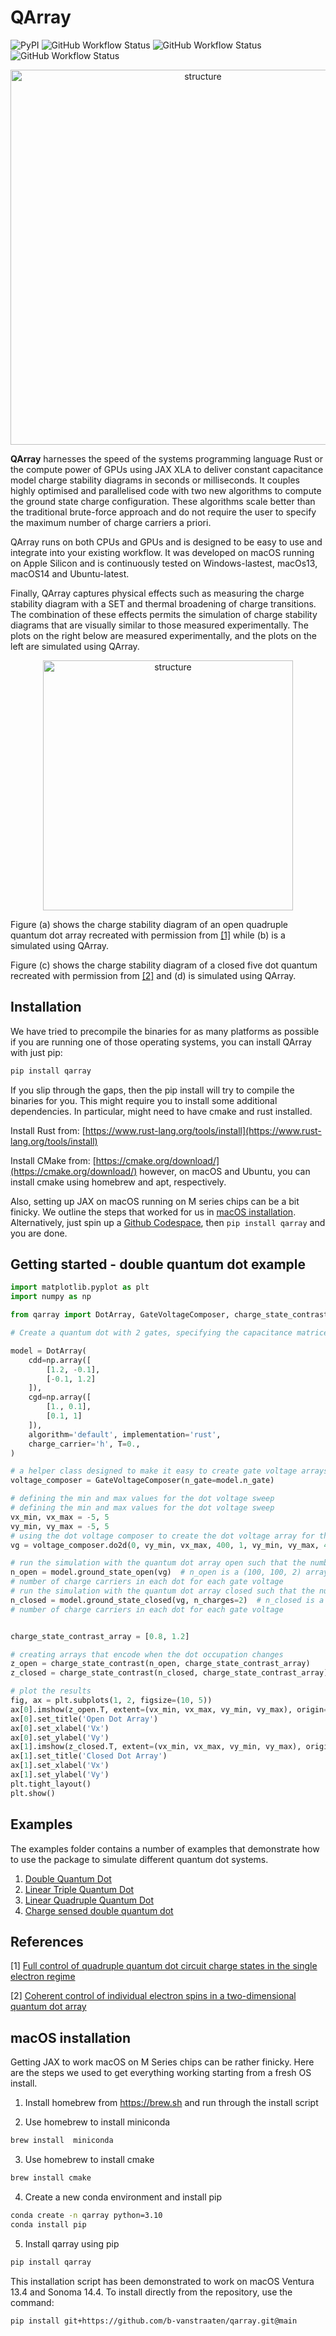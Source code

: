 # QArray

![PyPI](https://img.shields.io/pypi/v/qarray)
![GitHub Workflow Status](https://github.com/b-vanstraaten/qarray/actions/workflows/windows_tests.yaml//badge.svg)
![GitHub Workflow Status](https://github.com/b-vanstraaten/qarray/actions/workflows/macos_tests.yaml//badge.svg)
![GitHub Workflow Status](https://github.com/b-vanstraaten/qarray/actions/workflows/linux_tests.yaml//badge.svg)


<p align="center">
    <img src="https://github.com/b-vanstraaten/qarray/blob/main/misc/structure.jpg" alt="structure" width="600">
</p>


**QArray** harnesses the speed of the systems programming language Rust or the compute power of GPUs using JAX XLA to
deliver constant capacitance model charge stability diagrams in seconds or milliseconds. It couples highly optimised and
parallelised code with two new algorithms to compute the ground state charge configuration. These algorithms scale
better than the traditional brute-force approach and do not require the user to specify
the maximum number of charge carriers a priori.

QArray runs on both CPUs and GPUs and is designed to be easy to use and integrate into your existing workflow. It was
developed on macOS running on Apple Silicon and is continuously tested on Windows-lastest, macOs13, macOS14 and
Ubuntu-latest.

Finally, QArray captures physical effects such as measuring the charge stability diagram with a SET and thermal
broadening of charge transitions. The combination of these effects permits the simulation of charge stability diagrams
that are visually similar to those measured experimentally. The plots on the right below are measured experimentally,
and the plots on the left are simulated using QArray.

<p align="center">
<img src="https://github.com/b-vanstraaten/qarray/blob/main/misc/recreations.jpg" alt="structure" width="400">
</p>

Figure (a) shows the charge stability diagram of an open quadruple quantum dot array recreated with permission
from [[1]](#[1]) while (b) is a simulated using QArray.

Figure (c) shows the charge stability diagram of a closed five dot quantum recreated with permission from  [[2]](#[2])
and (d) is
simulated using QArray.

## Installation

We have tried to precompile the binaries for as many platforms as possible if you are running one of those operating
systems, you can install QArray with just pip:
```bash
pip install qarray
```

If you slip through the gaps, then the pip install will try to compile the binaries for you. This might require you to
install some additional dependencies. In particular, might need to have cmake and rust installed.

Install Rust from:
[https://www.rust-lang.org/tools/install](https://www.rust-lang.org/tools/install)

Install CMake from:
[https://cmake.org/download/](https://cmake.org/download/)
however, on macOS and Ubuntu, you can install cmake using homebrew and apt, respectively.

Also, setting up JAX on macOS running on M series chips can be a bit finicky. We outline the steps that worked for us
in [macOS installation](#macOS-installation). Alternatively, just spin up
a [Github Codespace](https://github.com/codespaces), then ```pip install qarray``` and
you are done.

## Getting started - double quantum dot example

```python
import matplotlib.pyplot as plt
import numpy as np

from qarray import DotArray, GateVoltageComposer, charge_state_contrast

# Create a quantum dot with 2 gates, specifying the capacitance matrices in their maxwell form.

model = DotArray(
    cdd=np.array([
        [1.2, -0.1],
        [-0.1, 1.2]
    ]),
    cgd=np.array([
        [1., 0.1],
        [0.1, 1]
    ]),
    algorithm='default', implementation='rust',
    charge_carrier='h', T=0.,
)

# a helper class designed to make it easy to create gate voltage arrays for nd sweeps
voltage_composer = GateVoltageComposer(n_gate=model.n_gate)

# defining the min and max values for the dot voltage sweep
# defining the min and max values for the dot voltage sweep
vx_min, vx_max = -5, 5
vy_min, vy_max = -5, 5
# using the dot voltage composer to create the dot voltage array for the 2d sweep
vg = voltage_composer.do2d(0, vy_min, vx_max, 400, 1, vy_min, vy_max, 400)

# run the simulation with the quantum dot array open such that the number of charge carriers is not fixed
n_open = model.ground_state_open(vg)  # n_open is a (100, 100, 2) array encoding the
# number of charge carriers in each dot for each gate voltage
# run the simulation with the quantum dot array closed such that the number of charge carriers is fixed to 2
n_closed = model.ground_state_closed(vg, n_charges=2)  # n_closed is a (100, 100, 2) array encoding the
# number of charge carriers in each dot for each gate voltage


charge_state_contrast_array = [0.8, 1.2]

# creating arrays that encode when the dot occupation changes
z_open = charge_state_contrast(n_open, charge_state_contrast_array)
z_closed = charge_state_contrast(n_closed, charge_state_contrast_array)

# plot the results
fig, ax = plt.subplots(1, 2, figsize=(10, 5))
ax[0].imshow(z_open.T, extent=(vx_min, vx_max, vy_min, vy_max), origin='lower', cmap='binary')
ax[0].set_title('Open Dot Array')
ax[0].set_xlabel('Vx')
ax[0].set_ylabel('Vy')
ax[1].imshow(z_closed.T, extent=(vx_min, vx_max, vy_min, vy_max), origin='lower', cmap='binary')
ax[1].set_title('Closed Dot Array')
ax[1].set_xlabel('Vx')
ax[1].set_ylabel('Vy')
plt.tight_layout()
plt.show()
```
## Examples

The examples folder contains a number of examples that demonstrate how to use the package to simulate different quantum
dot systems.

1. [Double Quantum Dot](https://github.com/b-vanstraaten/qarray/blob/main/examples/double_dot.ipynb)
2. [Linear Triple Quantum Dot](https://github.com/b-vanstraaten/qarray/blob/main/examples/triple_dot.ipynb)
3. [Linear Quadruple Quantum Dot](https://github.com/b-vanstraaten/qarray/blob/main/examples/quadruple_dot.ipynb)
4. [Charge sensed double quantum dot](https://github.com/b-vanstraaten/qarray/blob/main/examples/charge_sensing.py)

## References

<a name="[1]"></a>
[1] [Full control of quadruple quantum dot circuit charge states in the single electron regime](https://pubs.aip.org/aip/apl/article/104/18/183111/24127/Full-control-of-quadruple-quantum-dot-circuit)

<a name="[2]"></a>
[2] [Coherent control of individual electron spins in a two-dimensional quantum dot array](https://www.nature.com/articles/s41565-020-00816-w)

## macOS installation

Getting JAX to work macOS on M Series chips can be rather finicky. Here are the steps we used to get everything working
starting from a fresh OS install.

1. Install homebrew from https://brew.sh and run through the install script

2. Use homebrew to install miniconda

```zsh
brew install  miniconda
```

3. Use homebrew to install cmake

```zsh
brew install cmake
```

4. Create a new conda environment and install pip

```zsh
conda create -n qarray python=3.10
conda install pip
```

5. Install qarray using pip

```zsh
pip install qarray
```

This installation script has been demonstrated to work on macOS Ventura 13.4 and Sonoma 14.4.
To install directly from the repository, use the command:

```zsh
pip install git+https://github.com/b-vanstraaten/qarray.git@main
```


